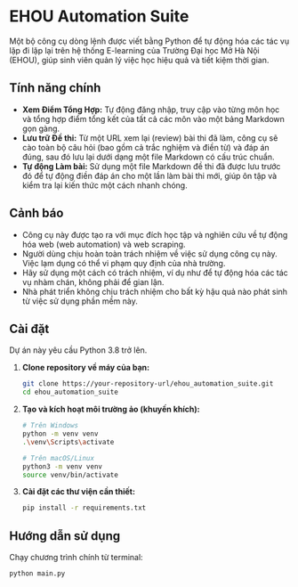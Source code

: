 # EHOU Automation Suite

Một bộ công cụ dòng lệnh được viết bằng Python để tự động hóa các tác vụ lặp đi lặp lại trên hệ thống E-learning của Trường Đại học Mở Hà Nội (EHOU), giúp sinh viên quản lý việc học hiệu quả và tiết kiệm thời gian.

## Tính năng chính

- **Xem Điểm Tổng Hợp:** Tự động đăng nhập, truy cập vào từng môn học và tổng hợp điểm tổng kết của tất cả các môn vào một bảng Markdown gọn gàng.
- **Lưu trữ Đề thi:** Từ một URL xem lại (review) bài thi đã làm, công cụ sẽ cào toàn bộ câu hỏi (bao gồm cả trắc nghiệm và điền từ) và đáp án đúng, sau đó lưu lại dưới dạng một file Markdown có cấu trúc chuẩn.
- **Tự động Làm bài:** Sử dụng một file Markdown đề thi đã được lưu trước đó để tự động điền đáp án cho một lần làm bài thi mới, giúp ôn tập và kiểm tra lại kiến thức một cách nhanh chóng.

## Cảnh báo

- Công cụ này được tạo ra với mục đích học tập và nghiên cứu về tự động hóa web (web automation) và web scraping.
- Người dùng chịu hoàn toàn trách nhiệm về việc sử dụng công cụ này. Việc lạm dụng có thể vi phạm quy định của nhà trường.
- Hãy sử dụng một cách có trách nhiệm, ví dụ như để tự động hóa các tác vụ nhàm chán, không phải để gian lận.
- Nhà phát triển không chịu trách nhiệm cho bất kỳ hậu quả nào phát sinh từ việc sử dụng phần mềm này.

## Cài đặt

Dự án này yêu cầu Python 3.8 trở lên.

1.  **Clone repository về máy của bạn:**
    ```bash
    git clone https://your-repository-url/ehou_automation_suite.git
    cd ehou_automation_suite
    ```

2.  **Tạo và kích hoạt môi trường ảo (khuyến khích):**
    ```bash
    # Trên Windows
    python -m venv venv
    .\venv\Scripts\activate

    # Trên macOS/Linux
    python3 -m venv venv
    source venv/bin/activate
    ```

3.  **Cài đặt các thư viện cần thiết:**
    ```bash
    pip install -r requirements.txt
    ```

## Hướng dẫn sử dụng

Chạy chương trình chính từ terminal:

```bash
python main.py